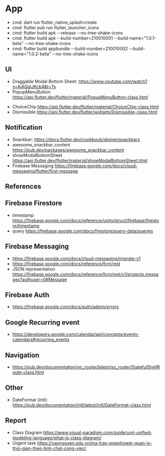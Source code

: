 # App

- cmd: dart run flutter_native_splash:create
- cmd: flutter pub run flutter_launcher_icons
- cmd: flutter build apk --release --no-tree-shake-icons
- cmd: flutter build apk --build-number=210010001 --build-name="1.0.1-beta" --no-tree-shake-icons
- cmd: flutter build appbundle --build-number=210010002 --build-name="1.0.2-beta" --no-tree-shake-icons

## UI

- Draggable Modal Bottom Sheet: <https://www.youtube.com/watch?v=AjAQglJKcb4&t=7s>
- PopupMenuButton <https://api.flutter.dev/flutter/material/PopupMenuButton-class.html>
<!-- - ReorderableListView <https://api.flutter.dev/flutter/material/ReorderableListView-class.html> -->
- ChoiceChip <https://api.flutter.dev/flutter/material/ChoiceChip-class.html>
- Dismissible <https://api.flutter.dev/flutter/widgets/Dismissible-class.html>

## Notification

- Snackbar: <https://docs.flutter.dev/cookbook/design/snackbars>
- awesome_snackbar_content <https://pub.dev/packages/awesome_snackbar_content>
- showModalBottomSheet <https://api.flutter.dev/flutter/material/showModalBottomSheet.html>
- Firebase Messaging <https://firebase.google.com/docs/cloud-messaging/flutter/first-message>

## References

## Firebase Firestore

- timestamp <https://firebase.google.com/docs/reference/unity/struct/firebase/firestore/timestamp>
- query <https://firebase.google.com/docs/firestore/query-data/queries>

## Firebase Messaging

- <https://firebase.google.com/docs/cloud-messaging/migrate-v1>
- <https://firebase.google.com/docs/reference/fcm/rest>
- JSON representation <https://firebase.google.com/docs/reference/fcm/rest/v1/projects.messages?authuser=0#Message>

## Firebase Auth

- <https://firebase.google.com/docs/auth/admin/errors>

## Google Recurring event

- <https://developers.google.com/calendar/api/concepts/events-calendars#recurring_events>

## Navigation

- <https://pub.dev/documentation/go_router/latest/go_router/StatefulShellRoute-class.html>

## Other

- DateFormat (intl): <https://pub.dev/documentation/intl/latest/intl/DateFormat-class.html>

## Report

- Class Diagram <https://www.visual-paradigm.com/guide/uml-unified-modeling-language/what-is-class-diagram/>
- Urgent task <https://vannguyen.edu.vn/ma-tran-eisenhower-quan-ly-thoi-gian-theo-tinh-chat-cong-viec/>
